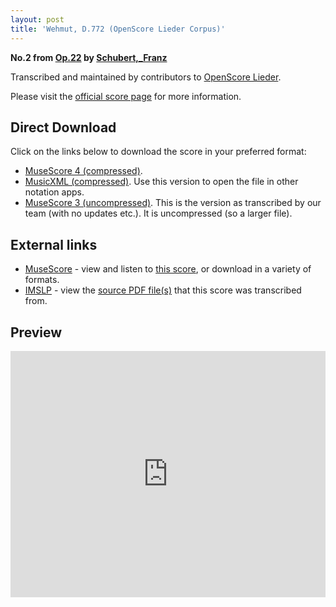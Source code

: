 ```yaml
---
layout: post
title: 'Wehmut, D.772 (OpenScore Lieder Corpus)'
---
```


__No.2 from [Op.22](https://fourscoreandmore.org/openscore/lieder/Schubert%2C_Franz/Op.22/) by [Schubert,_Franz](https://fourscoreandmore.org/openscore/lieder/Schubert%2C_Franz)__

Transcribed and maintained by contributors to [OpenScore Lieder].

Please visit the [official score page] for more information.

[official score page]: https://musescore.com/openscore-lieder-corpus/scores/6834474
[OpenScore Lieder]: https://musescore.com/openscore-lieder-corpus

## Direct Download

Click on the links below to download the score in your preferred format:
- [MuseScore 4 (compressed)](https://fourscoreandmore.org/openscore/lieder/Schubert%2C_Franz/Op.22/2_Wehmut%2C_D.772.mscz).
- [MusicXML (compressed)](https://fourscoreandmore.org/openscore/lieder/Schubert%2C_Franz/Op.22/2_Wehmut%2C_D.772.mxl). Use this version to open the file in other notation apps.
- [MuseScore 3 (uncompressed)](https://raw.githubusercontent.com/OpenScore/Lieder/refs/heads/main/scores/Schubert%2C_Franz/Op.22/2_Wehmut%2C_D.772/lc6834474.mscx). This is the version as transcribed by our team (with no updates etc.). It is uncompressed (so a larger file).

## External links

- [MuseScore] - view and listen to [this score][MuseScore], or download in a variety of formats.
- [IMSLP] - view the [source PDF file(s)][IMSLP] that this score was transcribed from.

[MuseScore]: https://musescore.com/score/6834474
[IMSLP]: https://imslp.org/wiki/Special:ReverseLookup/16370

## Preview

<iframe width="100%" height="394" src="https://musescore.com/openscore-lieder-corpus/scores/6834474/embed" frameborder="0" allowfullscreen allow="autoplay; fullscreen"></iframe>
